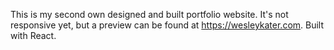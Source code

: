 This is my second own designed and built portfolio website. It's not responsive yet, but a preview can be found at https://wesleykater.com.
Built with React. 
